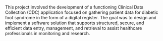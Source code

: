 This project involved the development of a functioning Clinical Data Collection (CDC) application focused on gathering patient data for diabetic foot syndrome in the form of a digital register.
The goal was to design and implement a software solution that supports structured, secure, and efficient data entry, management, and retrieval to assist healthcare professionals in monitoring and research.
